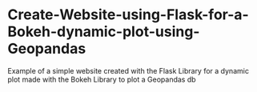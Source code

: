 # Create-Website-using-Flask-for-a-Bokeh-dynamic-plot-using-Geopandas
Example of a simple website created with the Flask Library for a dynamic plot made with the Bokeh Library to plot a Geopandas db
